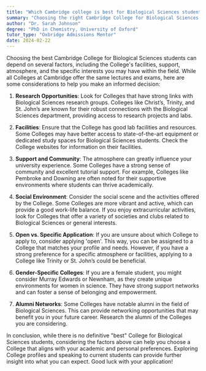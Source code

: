 ```yaml
---
title: "Which Cambridge college is best for Biological Sciences students?"
summary: "Choosing the right Cambridge College for Biological Sciences involves evaluating research opportunities, facilities, support, social environment, and alumni networks."
author: "Dr. Sarah Johnson"
degree: "PhD in Chemistry, University of Oxford"
tutor_type: "Oxbridge Admissions Mentor"
date: 2024-02-22
---
```


Choosing the best Cambridge College for Biological Sciences students can depend on several factors, including the College's facilities, support, atmosphere, and the specific interests you may have within the field. While all Colleges at Cambridge offer the same lectures and exams, here are some considerations to help you make an informed decision:

1. **Research Opportunities**: Look for Colleges that have strong links with Biological Sciences research groups. Colleges like Christ’s, Trinity, and St. John’s are known for their robust connections with the Biological Sciences department, providing access to research projects and labs.

2. **Facilities**: Ensure that the College has good lab facilities and resources. Some Colleges may have better access to state-of-the-art equipment or dedicated study spaces for Biological Sciences students. Check the College websites for information on their facilities.

3. **Support and Community**: The atmosphere can greatly influence your university experience. Some Colleges have a strong sense of community and excellent tutorial support. For example, Colleges like Pembroke and Downing are often noted for their supportive environments where students can thrive academically.

4. **Social Environment**: Consider the social scene and the activities offered by the College. Some Colleges are more vibrant and active, which can provide a good work-life balance. If you enjoy extracurricular activities, look for Colleges that offer a variety of societies and clubs related to Biological Sciences or general interests.

5. **Open vs. Specific Application**: If you are unsure about which College to apply to, consider applying 'open'. This way, you can be assigned to a College that matches your profile and needs. However, if you have a strong preference for a specific atmosphere or facilities, applying to a College like Trinity or St. John’s could be beneficial.

6. **Gender-Specific Colleges**: If you are a female student, you might consider Murray Edwards or Newnham, as they create unique environments for women in science. They have strong support networks and can foster a sense of belonging and empowerment.

7. **Alumni Networks**: Some Colleges have notable alumni in the field of Biological Sciences. This can provide networking opportunities that may benefit you in your future career. Research the alumni of the Colleges you are considering.

In conclusion, while there is no definitive "best" College for Biological Sciences students, considering the factors above can help you choose a College that aligns with your academic and personal preferences. Exploring College profiles and speaking to current students can provide further insight into what you can expect. Good luck with your application!
    